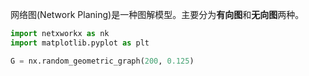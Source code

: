 网络图(Network Planing)是一种图解模型。主要分为**有向图**和**无向图**两种。

```python
import netxworkx as nk
import matplotlib.pyplot as plt

G = nx.random_geometric_graph(200, 0.125)
```
